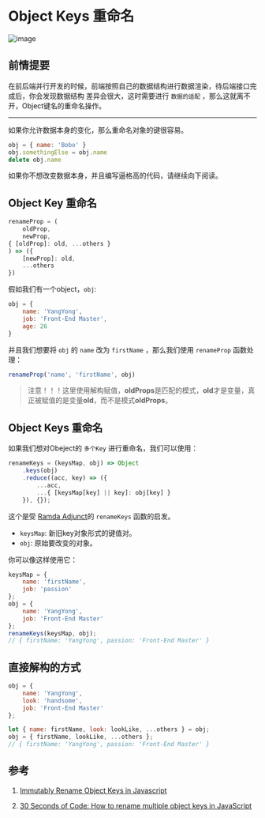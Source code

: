 # Object Keys 重命名

![image](https://i.loli.net/2019/06/22/5d0debf1432d278016.jpeg)

## 前情提要

在前后端并行开发的时候，前端按照自己的数据结构进行数据渲染，待后端接口完成后，你会发现数据结构
差异会很大，这时需要进行 `数据的适配` ，那么这就离不开，Object键名的重命名操作。

---

如果你允许数据本身的变化，那么重命名对象的键很容易。

```javascript
obj = { name: 'Bobo' }
obj.somethingElse = obj.name
delete obj.name
```

如果你不想改变数据本身，并且编写逼格高的代码，请继续向下阅读。



## Object Key 重命名

```javascript
renameProp = (
    oldProp,
    newProp,
{ [oldProp]: old, ...others }
) => ({
    [newProp]: old,
    ...others
})
```

假如我们有一个object，`obj`:

```javascript
obj = {
    name: 'YangYong',
    job: 'Front-End Master',
    age: 26
}
```

并且我们想要将 `obj` 的 `name` 改为 `firstName` ，那么我们使用 `renameProp` 函数处理：

```javascript
renameProp('name', 'firstName', obj)
```

> 注意！！！这里使用解构赋值，**oldProps**是匹配的模式，**old**才是变量，真正被赋值的是变量**old**，而不是模式**oldProps**。

## Object Keys 重命名

如果我们想对Obeject的 `多个Key` 进行重命名，我们可以使用：

```javascript
renameKeys = (keysMap, obj) => Object
    .keys(obj)
    .reduce((acc, key) => ({
        ...acc,
        ...{ [keysMap[key] || key]: obj[key] }
    }), {});
```

这个是受 [Ramda Adjunct](https://char0n.github.io/ramda-adjunct/2.6.0/RA.html#.renameKeys)的 `renameKeys` 函数的启发。

- `keysMap`: 新旧key对象形式的键值对。
- `obj`: 原始要改变的对象。

你可以像这样使用它：

```javascript
keysMap = {
    name: 'firstName',
    job: 'passion'
};
obj = {
    name: 'YangYong',
    job: 'Front-End Master'
};
renameKeys(keysMap, obj);
// { firstName: 'YangYong', passion: 'Front-End Master' }
```

## 直接解构的方式

```javascript
obj = {
    name: 'YangYong',
  	look: 'handsome',
    job: 'Front-End Master'
};

let { name: firstName, look: lookLike, ...others } = obj;
obj = { firstName, lookLike, ...others };
// { firstName: 'YangYong', passion: 'Front-End Master' }
```

## 参考

1. [Immutably Rename Object Keys in Javascript](https://medium.com/front-end-weekly/immutably-rename-object-keys-in-javascript-5f6353c7b6dd)

2. [30 Seconds of Code: How to rename multiple object keys in JavaScript](https://medium.com/free-code-camp/30-seconds-of-code-rename-many-object-keys-in-javascript-268f279c7bfa)